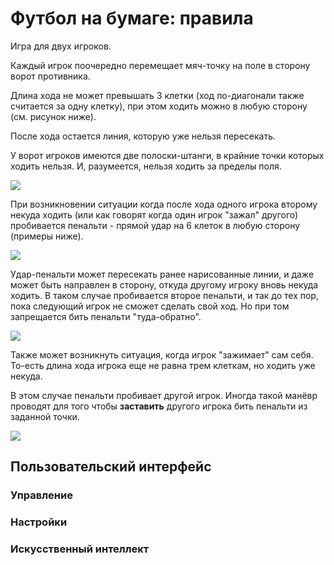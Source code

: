 Футбол на бумаге: правила
=========================

Игра для двух игроков.

Каждый игрок поочередно перемещает мяч-точку на поле в сторону ворот противника.

Длина хода не может превышать 3 клетки (ход по-диагонали также считается за одну
клетку), при этом ходить можно в любую сторону (см. рисунок ниже).

После хода остается линия, которую уже нельзя пересекать.

У ворот игроков имеются две полоски-штанги, в крайние точки которых ходить нельзя.
И, разумеется, нельзя ходить за пределы поля.

![](https://raw.github.com/kia84/paper_football/master/rules/img/01_steps_example.png)

При возникновении ситуации когда после хода одного игрока второму некуда
ходить (или как говорят когда один игрок "зажал" другого) пробивается
пенальти - прямой удар на 6 клеток в любую сторону (примеры ниже).

![](https://raw.github.com/kia84/paper_football/master/rules/img/02_penalty_example.png)

Удар-пенальти может пересекать ранее нарисованные линии, и даже может быть
направлен в сторону, откуда другому игроку вновь некуда ходить. В таком случае
пробивается второе пенальти, и так до тех пор, пока следующий игрок не сможет
сделать свой ход.
Но при том запрещается бить пенальти "туда-обратно".

![](https://raw.github.com/kia84/paper_football/master/rules/img/03_multi_penalty_example.png)

Также может возникнуть ситуация, когда игрок "зажимает" сам себя.
То-есть длина хода игрока еще не равна трем клеткам, но ходить уже некуда.

В этом случае пенальти пробивает другой игрок. Иногда такой манёвр проводят для того
чтобы **заставить** другого игрока бить пенальти из заданной точки.

![](https://raw.github.com/kia84/paper_football/master/rules/img/04_self_clamp.png)

## Пользовательский интерфейс

### Управление

### Настройки

### Искусственный интеллект
